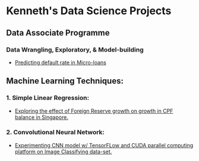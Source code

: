 # Kenneth's Data Science Projects 
## Data Associate Programme
### Data Wrangling, Exploratory, & Model-building
- [Predicting default rate in Micro-loans](https://github.com/kennethltf/Data-Science-Portfolio/blob/master/DAP-v2.ipynb)

## Machine Learning Techniques:


### 1. Simple Linear Regression:
- [Exploring the effect of Foreign Reserve growth on growth in CPF balance in Singapore.](https://github.com/kennethltf/Personal-Projects/blob/master/Kenneth%20Lee_%20CPF%20Foreign%20reserve.ipynb)

### 2. Convolutional Neural Network:
- [Experimenting CNN model w/ TensorFLow and CUDA parallel computing platform on Image Classifying data-set.](https://github.com/kennethltf/Personal-Projects/blob/master/Convolutional%20Neural%20Network%20image_classifier.ipynb)
